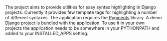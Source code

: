 The project aims to provide utilities for easy syntax highlighting in Django projects. Currently it provides few template tags for highlighting a number of different syntaxes.
The application requires the [Pygments](http://pygments.org/) library.
A demo Django project is bundled with the application.
To use it in your own projects the application needs to be somewhere in your PYTHONPATH and added to your INSTALLED\_APPS setting.